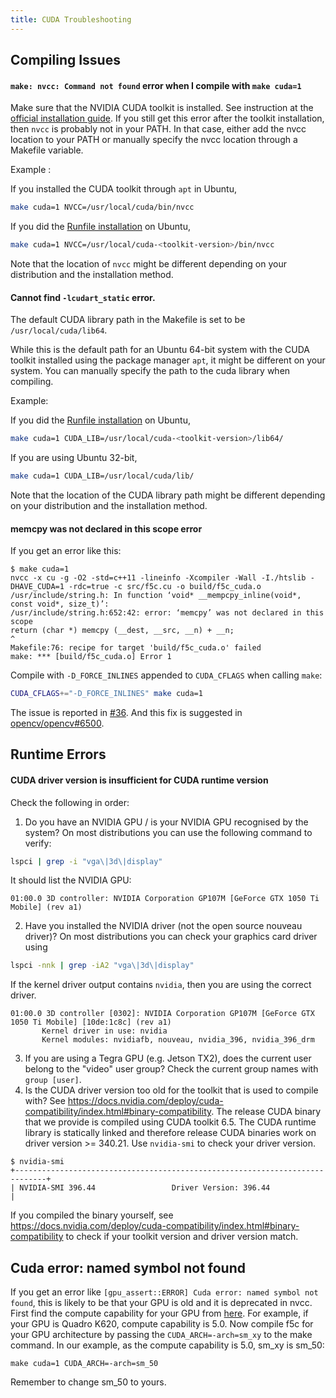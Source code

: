 ```yaml
---
title: CUDA Troubleshooting
---
```


## Compiling Issues

#### `make: nvcc: Command not found` error when I compile with `make cuda=1`

Make sure that the NVIDIA CUDA toolkit is installed. See instruction at the [official installation guide](https://docs.nvidia.com/cuda/).
If you still get this error after the toolkit installation, then `nvcc` is probably not in your PATH. In that case, either add the nvcc location to your PATH or manually specify the nvcc location through a Makefile variable.

Example :

If you installed the CUDA toolkit through `apt` in Ubuntu,
```sh
make cuda=1 NVCC=/usr/local/cuda/bin/nvcc
```

If you did the [Runfile installation](https://docs.nvidia.com/cuda/cuda-installation-guide-linux/index.html#runfile) on Ubuntu,
```sh
make cuda=1 NVCC=/usr/local/cuda-<toolkit-version>/bin/nvcc
```
Note that the location of `nvcc` might be different depending on your distribution and the installation method.

#### Cannot find `-lcudart_static` error.

The default CUDA library path in the Makefile is set to be `/usr/local/cuda/lib64`.

While this is the default path for an Ubuntu 64-bit system with the CUDA toolkit installed using the package manager `apt`, it might be different on your system. You can manually specify the path to the cuda library when compiling.

Example:

If you did the [Runfile installation](https://docs.nvidia.com/cuda/cuda-installation-guide-linux/index.html#runfile) on Ubuntu,
```sh
make cuda=1 CUDA_LIB=/usr/local/cuda-<toolkit-version>/lib64/
```

If you are using Ubuntu 32-bit,
```sh
make cuda=1 CUDA_LIB=/usr/local/cuda/lib/
```

Note that the location of the CUDA library path might be different depending on your distribution and the installation method.

#### memcpy was not declared in this scope error

If you get an error like this:

```console
$ make cuda=1
nvcc -x cu -g -O2 -std=c++11 -lineinfo -Xcompiler -Wall -I./htslib -DHAVE_CUDA=1 -rdc=true -c src/f5c.cu -o build/f5c_cuda.o
/usr/include/string.h: In function ‘void* __mempcpy_inline(void*, const void*, size_t)’:
/usr/include/string.h:652:42: error: ‘memcpy’ was not declared in this scope
return (char *) memcpy (__dest, __src, __n) + __n;
^
Makefile:76: recipe for target 'build/f5c_cuda.o' failed
make: *** [build/f5c_cuda.o] Error 1
```

Compile with `-D_FORCE_INLINES` appended to `CUDA_CFLAGS` when calling `make`:

```sh
CUDA_CFLAGS+="-D_FORCE_INLINES" make cuda=1
```

The issue is reported in [#36](https://github.com/hasindu2008/f5c/issues/36). And this fix is suggested in [opencv/opencv#6500](https://github.com/opencv/opencv/issues/6500).

## Runtime Errors

#### CUDA driver version is insufficient for CUDA runtime version

Check the following in order:
1. Do you have an NVIDIA GPU / is your NVIDIA GPU recognised by the system?
On most distributions you can use the following command to verify:
```sh
lspci | grep -i "vga\|3d\|display"
```
It should list the NVIDIA GPU:
```
01:00.0 3D controller: NVIDIA Corporation GP107M [GeForce GTX 1050 Ti Mobile] (rev a1)
```
2. Have you installed the NVIDIA driver (not the open source nouveau driver)? On most distributions you can check your graphics card driver using
```sh
lspci -nnk | grep -iA2 "vga\|3d\|display"
```
If the kernel driver output contains `nvidia`, then you are using the correct driver.
```
01:00.0 3D controller [0302]: NVIDIA Corporation GP107M [GeForce GTX 1050 Ti Mobile] [10de:1c8c] (rev a1)
       Kernel driver in use: nvidia
       Kernel modules: nvidiafb, nouveau, nvidia_396, nvidia_396_drm
```
3. If you are using a Tegra GPU (e.g. Jetson TX2), does the current user belong to the "video" user group?
Check the current group names with `group [user]`.
4. Is the CUDA driver version too old for the toolkit that is used to compile with? See <https://docs.nvidia.com/deploy/cuda-compatibility/index.html#binary-compatibility>.
The release CUDA binary that we provide is compiled using CUDA toolkit 6.5. The CUDA runtime library is statically linked and therefore release CUDA binaries work on driver version >= 340.21.
Use `nvidia-smi` to check your driver version.
```console
$ nvidia-smi
+-----------------------------------------------------------------------------+
| NVIDIA-SMI 396.44                 Driver Version: 396.44                    |
```
If you compiled the binary yourself, see <https://docs.nvidia.com/deploy/cuda-compatibility/index.html#binary-compatibility> to check if your toolkit version and driver version match.

## Cuda error: named symbol not found 

If you get an error like `[gpu_assert::ERROR] Cuda error: named symbol not found`, this is likely to be that your GPU is old and it is deprecated in nvcc. First find the compute capability for your GPU from [here](https://developer.nvidia.com/cuda-gpus). For example, if your GPU is Quadro K620, compute capability is 5.0. Now compile f5c for your GPU architecture by passing the `CUDA_ARCH=-arch=sm_xy` to the make command. In our example, as the compute capability is 5.0, sm_xy is sm_50:

```
make cuda=1 CUDA_ARCH=-arch=sm_50
```
Remember to change sm_50 to yours.

